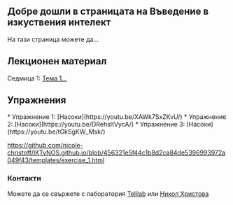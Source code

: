 ## Добре дошли в страницата на Въведение в изкуствения интелект

На тази страница можете да...

<h2 id="lecture-content">Лекционен материал</h2>

Седмица 1: [Тема 1...](https://github.com/nicole-christoff/IKTvNOS.github.io/blob/main/file/M1.2.%D0%98%D0%BD%D1%82%D0%B5%D0%BB%D0%B8%D0%B3%D0%B5%D0%BD%D1%82%D0%B5%D0%BD%20%D0%B0%D0%B3%D0%B5%D0%BD%D1%82.pptx.pdf)

<h2 id="lecture-content">Упражнения</h2>
* Упражнение 1: [Насоки](https://youtu.be/XAWk7SxZKvU/)
* Упражнение 2: [Насоки](https://youtu.be/DRehsItVycA/)
* Упражнение 3: [Насоки](https://youtu.be/tGkSgKW_Msk/)

https://github.com/nicole-christoff/IKTvNOS.github.io/blob/456321e5f44c1b8d2ca84de5396993972a049f43/templates/exercise_1.html

### Контакти

Можете да се свържете с лаборатория [Telilab](http://telilab.tu-sofia.bg/) или [Никол Христова](mailto:nicole.christoff@tu-sofia.bg)
